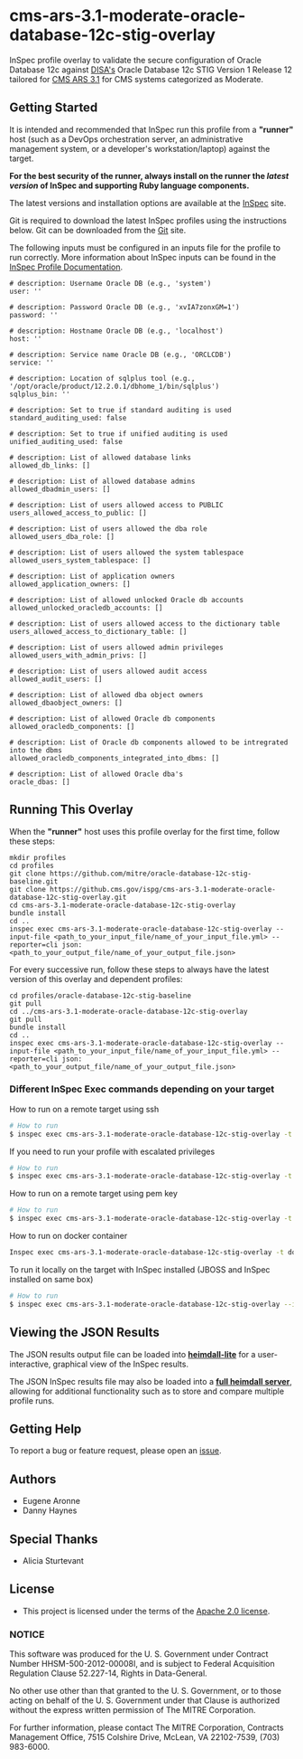# cms-ars-3.1-moderate-oracle-database-12c-stig-overlay
InSpec profile overlay to validate the secure configuration of Oracle Database 12c against [DISA's](https://iase.disa.mil/stigs/Pages/index.aspx) Oracle Database 12c STIG Version 1 Release 12 tailored for [CMS ARS 3.1](https://www.cms.gov/Research-Statistics-Data-and-Systems/CMS-Information-Technology/InformationSecurity/Info-Security-Library-Items/ARS-31-Publication.html) for CMS systems categorized as Moderate.

## Getting Started

It is intended and recommended that InSpec run this profile from a __"runner"__ host (such as a DevOps orchestration server, an administrative management system, or a developer's workstation/laptop) against the target.

__For the best security of the runner, always install on the runner the _latest version_ of InSpec and supporting Ruby language components.__ 

The latest versions and installation options are available at the [InSpec](http://inspec.io/) site.

Git is required to download the latest InSpec profiles using the instructions below. Git can be downloaded from the [Git](https://git-scm.com/book/en/v2/Getting-Started-Installing-Git) site. 

The following inputs must be configured in an inputs file for the profile to run correctly. More information about InSpec inputs can be found in the [InSpec Profile Documentation](https://www.inspec.io/docs/reference/profiles/).

```
# description: Username Oracle DB (e.g., 'system')
user: ''

# description: Password Oracle DB (e.g., 'xvIA7zonxGM=1')
password: ''

# description: Hostname Oracle DB (e.g., 'localhost')
host: ''

# description: Service name Oracle DB (e.g., 'ORCLCDB')
service: ''

# description: Location of sqlplus tool (e.g., '/opt/oracle/product/12.2.0.1/dbhome_1/bin/sqlplus')
sqlplus_bin: ''

# description: Set to true if standard auditing is used
standard_auditing_used: false 

# description: Set to true if unified auditing is used
unified_auditing_used: false

# description: List of allowed database links
allowed_db_links: []

# description: List of allowed database admins
allowed_dbadmin_users: []

# description: List of users allowed access to PUBLIC
users_allowed_access_to_public: []

# description: List of users allowed the dba role
allowed_users_dba_role: []

# description: List of users allowed the system tablespace
allowed_users_system_tablespace: []

# description: List of application owners
allowed_application_owners: []

# description: List of allowed unlocked Oracle db accounts
allowed_unlocked_oracledb_accounts: []

# description: List of users allowed access to the dictionary table
users_allowed_access_to_dictionary_table: []

# description: List of users allowed admin privileges
allowed_users_with_admin_privs: []

# description: List of users allowed audit access
allowed_audit_users: []

# description: List of allowed dba object owners
allowed_dbaobject_owners: []

# description: List of allowed Oracle db components
allowed_oracledb_components: []

# description: List of Oracle db components allowed to be intregrated into the dbms
allowed_oracledb_components_integrated_into_dbms: []

# description: List of allowed Oracle dba's
oracle_dbas: []
```

## Running This Overlay
When the __"runner"__ host uses this profile overlay for the first time, follow these steps: 

```
mkdir profiles
cd profiles
git clone https://github.com/mitre/oracle-database-12c-stig-baseline.git
git clone https://github.cms.gov/ispg/cms-ars-3.1-moderate-oracle-database-12c-stig-overlay.git
cd cms-ars-3.1-moderate-oracle-database-12c-stig-overlay
bundle install
cd ..
inspec exec cms-ars-3.1-moderate-oracle-database-12c-stig-overlay --input-file <path_to_your_input_file/name_of_your_input_file.yml> --reporter=cli json:<path_to_your_output_file/name_of_your_output_file.json>
```

For every successive run, follow these steps to always have the latest version of this overlay and dependent profiles:

```
cd profiles/oracle-database-12c-stig-baseline
git pull
cd ../cms-ars-3.1-moderate-oracle-database-12c-stig-overlay
git pull
bundle install
cd ..
inspec exec cms-ars-3.1-moderate-oracle-database-12c-stig-overlay --input-file <path_to_your_input_file/name_of_your_input_file.yml> --reporter=cli json:<path_to_your_output_file/name_of_your_output_file.json>
```

### Different InSpec Exec commands depending on your target
How to run on a remote target using ssh
```bash
# How to run 
$ inspec exec cms-ars-3.1-moderate-oracle-database-12c-stig-overlay -t ssh://TARGET_USERNAME:TARGET_PASSWORD@TARGET_IP:TARGET_PORT --input-file <path_to_your_input_file/name_of_your_input_file.yml>
```

If you need to run your profile with escalated privileges
```bash
# How to run 
$ inspec exec cms-ars-3.1-moderate-oracle-database-12c-stig-overlay -t ssh://TARGET_USERNAME:TARGET_PASSWORD@TARGET_IP:TARGET_PORT --input-file <path_to_your_input_file/name_of_your_input_file.yml> --sudo
```

How to run on a remote target using pem key
```bash
# How to run 
$ inspec exec cms-ars-3.1-moderate-oracle-database-12c-stig-overlay -t ssh://TARGET_USERNAME@TARGET_IP:TARGET_PORT -i PEM_KEY --input-file <path_to_your_input_file/name_of_your_input_file.yml>
```

How to run on docker container
```bash
Inspec exec cms-ars-3.1-moderate-oracle-database-12c-stig-overlay -t docker://DOCKER_CONTAINER_ID --input-file <path_to_your_input_file/name_of_your_input_file.yml>
```

To run it locally on the target with InSpec installed (JBOSS and InSpec installed on same box)
```bash
# How to run 
$ inspec exec cms-ars-3.1-moderate-oracle-database-12c-stig-overlay --input-file <path_to_your_input_file/name_of_your_input_file.yml>
```

## Viewing the JSON Results

The JSON results output file can be loaded into __[heimdall-lite](https://mitre.github.io/heimdall-lite/)__ for a user-interactive, graphical view of the InSpec results. 

The JSON InSpec results file may also be loaded into a __[full heimdall server](https://github.com/mitre/heimdall)__, allowing for additional functionality such as to store and compare multiple profile runs.

## Getting Help
To report a bug or feature request, please open an [issue](https://github.cms.gov/ISPG/cms-ars-3.1-moderate-oracle-database-12c-stig-overlay/issues/new).

## Authors
* Eugene Aronne
* Danny Haynes

## Special Thanks
* Alicia Sturtevant

## License
* This project is licensed under the terms of the [Apache 2.0 license](https://www.apache.org/licenses/LICENSE-2.0).

### NOTICE  

This software was produced for the U. S. Government under Contract Number HHSM-500-2012-00008I, and is subject to Federal Acquisition Regulation Clause 52.227-14, Rights in Data-General.  

No other use other than that granted to the U. S. Government, or to those acting on behalf of the U. S. Government under that Clause is authorized without the express written permission of The MITRE Corporation.

For further information, please contact The MITRE Corporation, Contracts Management Office, 7515 Colshire Drive, McLean, VA  22102-7539, (703) 983-6000.
